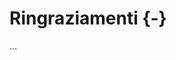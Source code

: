 # Ringraziamenti {-}

...

<!--

- Emacs e Org mode
- Vim e Neovim
- Git
- Pandoc
- Okular
- Borg, Restic e Rsync

- Debian/Arch, Crostini, Termux

- Linux Libertine

- Github, Linode, Hetzner

-->
